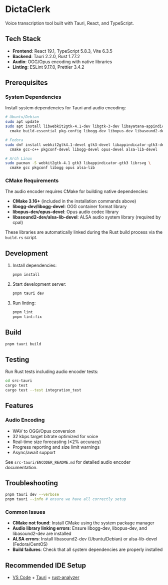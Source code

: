 # DictaClerk

Voice transcription tool built with Tauri, React, and TypeScript.

## Tech Stack

- **Frontend**: React 19.1, TypeScript 5.8.3, Vite 6.3.5
- **Backend**: Tauri 2.2.0, Rust 1.77.2
- **Audio**: OGG/Opus encoding with native libraries
- **Linting**: ESLint 9.17.0, Prettier 3.4.2

## Prerequisites

### System Dependencies

Install system dependencies for Tauri and audio encoding:

```bash
# Ubuntu/Debian
sudo apt update
sudo apt install libwebkit2gtk-4.1-dev libgtk-3-dev libayatana-appindicator3-dev librsvg2-dev \
  cmake build-essential pkg-config libogg-dev libopus-dev libasound2-dev

# Fedora
sudo dnf install webkit2gtk4.1-devel gtk3-devel libappindicator-gtk3-devel librsvg2-devel \
  cmake gcc-c++ pkgconf-devel libogg-devel opus-devel alsa-lib-devel

# Arch Linux
sudo pacman -S webkit2gtk-4.1 gtk3 libappindicator-gtk3 librsvg \
  cmake gcc pkgconf libogg opus alsa-lib
```

### CMake Requirements

The audio encoder requires CMake for building native dependencies:

- **CMake 3.16+** (included in the installation commands above)
- **libogg-dev/libogg-devel**: OGG container format library
- **libopus-dev/opus-devel**: Opus audio codec library
- **libasound2-dev/alsa-lib-devel**: ALSA audio system library (required by cpal)

These libraries are automatically linked during the Rust build process via the `build.rs` script.

## Development

1. Install dependencies:

   ```bash
   pnpm install
   ```

2. Start development server:

   ```bash
   pnpm tauri dev
   ```

3. Run linting:
   ```bash
   pnpm lint
   pnpm lint:fix
   ```

## Build

```bash
pnpm tauri build
```

## Testing

Run Rust tests including audio encoder tests:

```bash
cd src-tauri
cargo test
cargo test --test integration_test
```

## Features

### Audio Encoding

- WAV to OGG/Opus conversion
- 32 kbps target bitrate optimized for voice
- Real-time size forecasting (≤2% accuracy)
- Progress reporting and size limit warnings
- Async/await support

See `src-tauri/ENCODER_README.md` for detailed audio encoder documentation.

## Troubleshooting

```bash
pnpm tauri dev --verbose
pnpm tauri --info # ensure we have all correctly setup
```

### Common Issues

- **CMake not found**: Install CMake using the system package manager
- **Audio library linking errors**: Ensure libogg-dev, libopus-dev, and libasound2-dev are installed
- **ALSA errors**: Install libasound2-dev (Ubuntu/Debian) or alsa-lib-devel (Fedora/CentOS)
- **Build failures**: Check that all system dependencies are properly installed

## Recommended IDE Setup

- [VS Code](https://code.visualstudio.com/) + [Tauri](https://marketplace.visualstudio.com/items?itemName=tauri-apps.tauri-vscode) + [rust-analyzer](https://marketplace.visualstudio.com/items?itemName=rust-lang.rust-analyzer)
